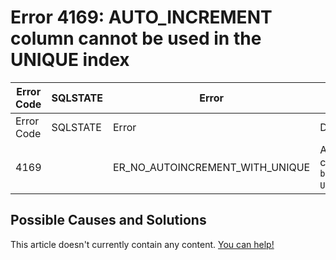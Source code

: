 
# Error 4169: AUTO_INCREMENT column cannot be used in the UNIQUE index


| Error Code | SQLSTATE | Error | Description |
| --- | --- | --- | --- |
| Error Code | SQLSTATE | Error | Description |
| 4169 |  | ER_NO_AUTOINCREMENT_WITH_UNIQUE | AUTO_INCREMENT column %`s cannot be used in the UNIQUE index %`s |




## Possible Causes and Solutions


This article doesn't currently contain any content. [You can help!](/kb/en/writing-and-editing-knowledge-base-articles/)

